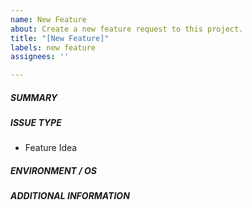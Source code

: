 ```yaml
---
name: New Feature
about: Create a new feature request to this project.
title: "[New Feature]"
labels: new feature
assignees: ''

---
```


<!--- Verify first that your feature was not already discussed on GitHub -->
<!--- Complete *all* sections as described, this form is processed automatically -->

##### SUMMARY
<!--- Describe the new feature/improvement briefly below -->



##### ISSUE TYPE
- Feature Idea

##### ENVIRONMENT / OS
<!--- Write the feature will work on which VC/ESXi version and guest OS version -->



##### ADDITIONAL INFORMATION
<!--- Describe how the feature would be used, why it is needed and what it would solve -->
